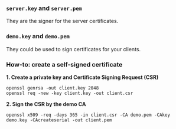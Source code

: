### `server.key` and `server.pem`

They are the signer for the server certificates.



### `demo.key` and `demo.pem`

They could be used to sign certificates for your clients.



### How-to: create a self-signed certificate

**1. Create a private key and Certificate Signing Request (CSR)**

```
openssl genrsa -out client.key 2048
openssl req -new -key client.key -out client.csr
```

**2. Sign the CSR by the demo CA**

```
openssl x509 -req -days 365 -in client.csr -CA demo.pem -CAkey demo.key -CAcreateserial -out client.pem
```
